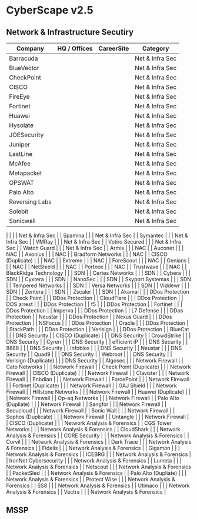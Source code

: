 # CyberScape v2.5

## Network & Infrastructure Secutiry

| Company       | HQ / Offices     | CareerSite    | Category    |
|---------------|------------------|---------------|-------------|
| Barracuda |  |  |  Net & Infra Sec |
| BlueVector |  |  |  Net & Infra Sec |
| CheckPoint |  |  |  Net & Infra Sec |
| CISCO  |  |  |  Net & Infra Sec |
| FireEye  |  |  |  Net & Infra Sec |
| Fortinet  |  |  |  Net & Infra Sec |
| Huawei  |  |  |  Net & Infra Sec |
| Hysolate  |  |  |  Net & Infra Sec |
| JOESecurity  |  |  |  Net & Infra Sec |
| Juniper  |  |  |  Net & Infra Sec |
| LastLine  |  |  |  Net & Infra Sec |
| McAfee  |  |  |  Net & Infra Sec |
| Metapacket  |  |  |  Net & Infra Sec |
| OPSWAT  |  |  |  Net & Infra Sec |
| Palo Alto  |  |  |  Net & Infra Sec |
| Reversing Labs  |  |  |  Net & Infra Sec |
| Solebit  |  |  |  Net & Infra Sec |
| Sonicwall  |  |  |  Net & Infra Sec |
| 
|  |  |  Net & Infra Sec |
| Spamina  |  |  |  Net & Infra Sec |
| Symantec  |  |  |  Net & Infra Sec |
| VMRay  |  |  |  Net & Infra Sec |
| Votiro Secured  |  |  |  Net & Infra Sec |
| Watch Guard  |  |  |  Net & Infra Sec |
| Armis  |  |  |  NAC |
| Auconet  |  |  |  NAC |
| Axonius  |  |  |  NAC |
| Bradform Networks  |  |  |  NAC |
| CISCO (Duplicate)  |  |  |  NAC |
| Extreme  |  |  |  NAC |
| ForeScout  |  |  |  NAC |
| Genians  |  |  |  NAC |
| NetShield  |  |  |  NAC |
| Portnox  |  |  |  NAC |
| Trustwave  |  |  |  NAC |
| BlackRidge Technology   |  |  |  SDN |
| Certes Networks  |  |  |  SDN |
| Cybera  |  |  |  SDN |
| Cyxtera  |  |  |  SDN |
| NanoSec  |  |  |  SDN |
| Skyport Systemas  |  |  |  SDN |
| Tempered Networks  |  |  |  SDN |
| Versa Networks  |  |  |  SDN |
| Viddewr  |  |  |  SDN |
| Zentera  |  |  |  SDN |
| Zscaler  |  |  |  SDN |
| Akamai |  |  |  DDos Protection |
| Check Point |  |  |  DDos Protection |
| CloudFlare |  |  |  DDos Protection |
| DOS arrest |  |  |  DDos Protection |
| f5 |  |  |  DDos Protection |
| Fortinet |  |  |  DDos Protection |
| Imperva |  |  |  DDos Protection |
| L7 Defense |  |  |  DDos Protection |
| Neustar |  |  |  DDos Protection |
| Nexus Guard |  |  |  DDos Protection |
| NSFocus |  |  |  DDos Protection |
| Oracle |  |  |  DDos Protection |
| StackPath |  |  |  DDos Protection |
| Verisign |  |  |  DDos Protection |
| BlueCat |  |  |  DNS Security |
| CISCO (Duplicate) |  |  |  DNS Security |
| CrowdStrike |  |  |  DNS Security |
| Cyren |  |  |  DNS Security |
| efficient iP |  |  |  DNS Security |
| 8888 |  |  |  DNS Security |
| Infoblox |  |  |  DNS Security |
| Neustar |  |  |  DNS Security |
| Quad9 |  |  |  DNS Security |
| Webroot  |  |  |  DNS Security |
| Verisign {Duplicate) |  |  |  DNS Security |
| Algosec |  |  |  Network Firewall |
| Cato Networks |  |  |  Network Firewall |
| Check Point (Duplicate) |  |  |  Network Firewall |
| CISCO (Duplicate) |  |  |  Network Firewall |
| Clavister |  |  |  Network Firewall |
| Enbdian |  |  |  Network Firewall |
| ForcePoint |  |  |  Network Firewall |
| Fortinet (Duplicate) |  |  |  Network Firewall |
| GAJ Shield |  |  |  Network Firewall |
| Hillstone Networks |  |  |  Network Firewall |
| Huawei (Duplicate) |  |  |  Network Firewall |
| Op-aq Networks |  |  |  Network Firewall |
| Palo Alto (Dupliate) |  |  |  Network Firewall |
| Sangfor |  |  |  Network Firewall |
| Secucloud |  |  |  Network Firewall |
| Sonic Wall |  |  |  Network Firewall |
| Sophos (Duplicate) |  |  |  Network Firewall |
| Untangle |  |  |  Network Firewall |
| CISCO (Duplicate) |  |  |  Network Analysis & Forensics |
| CGS Tower Networks |  |  |  Network Analysis & Forensics |
| CloudShark |  |  |  Network Analysis & Forensics |
| CORE Security |  |  |  Network Analysis & Forensics |
| Corvil |  |  |  Network Analysis & Forensics |
| Dark Trace |  |  |  Network Analysis & Forensics |
| Fidelis |  |  |  Network Analysis & Forensics |
| Gigamon |  |  |  Network Analysis & Forensics |
| ICEBRG |  |  |  Network Analysis & Forensics |
| IronNet Cybersecurity |  |  |  Network Analysis & Forensics |
| Lumeta |  |  |  Network Analysis & Forensics |
| Netscout |  |  |  Network Analysis & Forensics |
| PacketSled |  |  |  Network Analysis & Forensics |
| Palo Alto (Dupliate)  |  |  |  Network Analysis & Forensics |
| Protect Wise |  |  |  Network Analysis & Forensics |
| SS8 |  |  |  Network Analysis & Forensics |
| Utimaco |  |  |  Network Analysis & Forensics |
| Vectra |  |  |  Network Analysis & Forensics |

## MSSP







